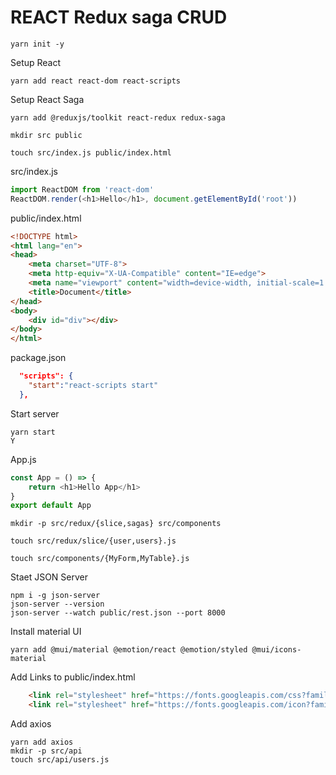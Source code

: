# REACT Redux saga CRUD

```
yarn init -y
```
Setup React
```
yarn add react react-dom react-scripts
```
Setup React Saga
```
yarn add @reduxjs/toolkit react-redux redux-saga
```

```
mkdir src public
```

```
touch src/index.js public/index.html
```

src/index.js
```js
import ReactDOM from 'react-dom'
ReactDOM.render(<h1>Hello</h1>, document.getElementById('root'))
```
public/index.html
```html
<!DOCTYPE html>
<html lang="en">
<head>
    <meta charset="UTF-8">
    <meta http-equiv="X-UA-Compatible" content="IE=edge">
    <meta name="viewport" content="width=device-width, initial-scale=1.0">
    <title>Document</title>
</head>
<body>
    <div id="div"></div>
</body>
</html>
```
package.json
```json
  "scripts": {
    "start":"react-scripts start"
  },
```
Start server

```
yarn start 
Y
```

App.js
```js
const App = () => {
    return <h1>Hello App</h1>
}
export default App
```

```
mkdir -p src/redux/{slice,sagas} src/components
```

```
touch src/redux/slice/{user,users}.js
```

```
touch src/components/{MyForm,MyTable}.js
```

Staet JSON Server
```
npm i -g json-server
json-server --version
json-server --watch public/rest.json --port 8000
```
Install material UI
```
yarn add @mui/material @emotion/react @emotion/styled @mui/icons-material

```
Add Links to public/index.html
```html
    <link rel="stylesheet" href="https://fonts.googleapis.com/css?family=Roboto:300,400,500,700&display=swap" />
    <link rel="stylesheet" href="https://fonts.googleapis.com/icon?family=Material+Icons" />
```
Add axios
```
yarn add axios
mkdir -p src/api
touch src/api/users.js
```
